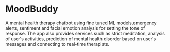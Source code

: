 # MoodBuddy


A mental health therapy chatbot using fine tuned ML models,emergency alerts, sentiment and facial emotion analysis for setting the tone of response. The app also provides services such as strict meditation, analysis of user's activities, prediction of mental health disorder based on user's messages and connecting to real-time therapists.
